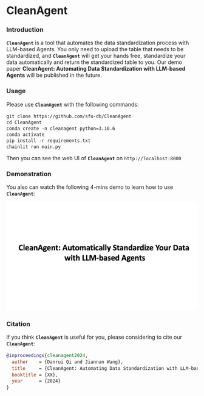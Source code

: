 # CleanAgent
### Introduction
**`CleanAgent`** is a tool that automates the data standardization process with LLM-based Agents. You only need to upload the table that needs to be standardized, and **`CleanAgent`** will get your hands free, standardize your data automatically and return the standardized table to you.
Our demo paper **CleanAgent: Automating Data Standardization with LLM-based Agents** will be published in the future.

### Usage
Please use **`CleanAgent`** with the following commands:
```shell
git clone https://github.com/sfu-db/CleanAgent
cd CleanAgent
conda create -n cleanagent python=3.10.6
conda activate
pip install -r requirements.txt
chainlit run main.py
```
Then you can see the web UI of **`CleanAgent`** on `http://localhost:8000`

### Demonstration
You also can watch the following 4-mins demo to learn how to use **`CleanAgent`**:

<a href="https://youtu.be/fSYXVM6qeqM"><img src="assets/git_page.png"/></a>

### Citation
If you think **`CleanAgent`** is useful for you, please considering to cite our **`CleanAgent`**:
```bibtex
@inproceedings{cleanagent2024,
  author    = {Danrui Qi and Jiannan Wang},
  title     = {CleanAgent: Automating Data Standardization with LLM-based Agents},
  booktitle = {XX},
  year      = {2024}
}
```
